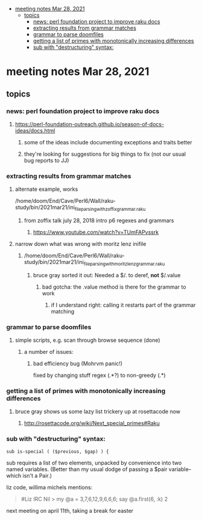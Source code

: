 - [meeting notes Mar 28, 2021](#org27333b5)
  - [topics](#org34c0808)
    - [news: perl foundation project to improve raku docs](#orgc5ccf68)
    - [extracting results from grammar matches](#orgdccde20)
    - [grammar to parse doomfiles](#org4bf0d1c)
    - [getting a list of primes with monotonically increasing differences](#org4cdfa27)
    - [sub with "destructuring" syntax:](#org3a65e6f)


<a id="org27333b5"></a>

# meeting notes Mar 28, 2021


<a id="org34c0808"></a>

## topics


<a id="orgc5ccf68"></a>

### news: perl foundation project to improve raku docs

1.  <https://perl-foundation-outreach.github.io/season-of-docs-ideas/docs.html>

    1.  some of the ideas include documenting exceptions and traits better
    
    2.  they're looking for suggestions for big things to fix (not our usual bug reports to JJ)


<a id="orgdccde20"></a>

### extracting results from grammar matches

1.  alternate example, works

    /home/doom/End/Cave/Perl6/Wall/raku-study/bin/2021mar21/ini<sub>file</sub><sub>parsing</sub><sub>with</sub><sub>zoffix</sub><sub>grammar.raku</sub>
    
    1.  from zoffix talk july 28, 2018 intro p6 regexes and grammars
    
        1.  <https://www.youtube.com/watch?v=TUmFAPvssrk>

2.  narrow down what was wrong with moritz lenz inifile

    1.  /home/doom/End/Cave/Perl6/Wall/raku-study/bin/2021mar21/ini<sub>file</sub><sub>parsing</sub><sub>with</sub><sub>moritz</sub><sub>lenz</sub><sub>grammar.raku</sub>
    
        1.  bruce gray sorted it out: Needed a $/.<value> to deref, **not** $/.value
        
            1.  bad gotcha: the .value method is there for the grammar to work
            
                1.  if I understand right: calling it restarts part of the grammar matching


<a id="org4bf0d1c"></a>

### grammar to parse doomfiles

1.  simple scripts, e.g. scan through browse sequence (done)

    1.  a number of issues:
    
        1.  bad efficiency bug (Mohrvm panic!)
        
            fixed by changing stuff regex (.\*?) to non-greedy (.\*)


<a id="org4cdfa27"></a>

### getting a list of primes with monotonically increasing differences

1.  bruce gray shows us some lazy list trickery up at rosettacode now

    1.  <http://rosettacode.org/wiki/Next_special_primes#Raku>


<a id="org3a65e6f"></a>

### sub with "destructuring" syntax:

```perl6-mode
sub is-special ( ($previous, $gap) ) {
```

sub requires a list of two elements, unpacked by convenience into two named variables. (Better than my usual dodge of passing a $pair variable&#x2013; which isn't a Pair.)

liz code, willima michels mentions:

> #Liz IRC Nil > my @a = 3,7,6,12,9,6,6,6; say @a.first(6, :k) 2

next meeting on april 11th, taking a break for easter
